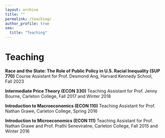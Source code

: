 ```yaml
---
layout: archive
title: ""
permalink: /teaching/
author_profile: true
seo:
  title: "Teaching"
---
```


# Teaching
**Race and the State: The Role of Public Policy in U.S. Racial Inequality (SUP 770)** 
Course Assistant for Prof. Desmond Ang, Harvard Kennedy School, Fall 2023

**Intermediate Price Theory (ECON 330)** 
Teaching Assistant for Prof. Jenny Bourne, Carleton College, Fall 2017 and Winter 2018

**Introduction to Macroeconomics (ECON 110)** 
Teaching Assistant for Prof. Nathan Grawe, Carleton College, Spring 2016

**Introduction to Microeconomics (ECON 111)** 
Teaching Assistant for Prof. Nathan Grawe and Prof. Prathi Seneviratne, Carleton College, Fall 2015 and Winter 2016
